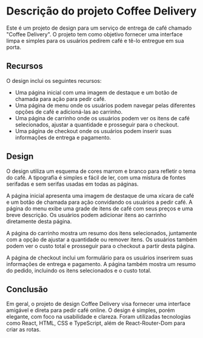 # Descrição do projeto Coffee Delivery

Este é um projeto de design para um serviço de entrega de café chamado "Coffee Delivery". O projeto tem como objetivo fornecer uma interface limpa e simples para os usuários pedirem café e tê-lo entregue em sua porta.

## Recursos

O design inclui os seguintes recursos:

- Uma página inicial com uma imagem de destaque e um botão de chamada para ação para pedir café.
- Uma página de menu onde os usuários podem navegar pelas diferentes opções de café e adicioná-las ao carrinho.
- Uma página de carrinho onde os usuários podem ver os itens de café selecionados, ajustar a quantidade e prosseguir para o checkout.
- Uma página de checkout onde os usuários podem inserir suas informações de entrega e pagamento.

## Design

O design utiliza um esquema de cores marrom e branco para refletir o tema do café. A tipografia é simples e fácil de ler, com uma mistura de fontes serifadas e sem serifas usadas em todas as páginas.

A página inicial apresenta uma imagem de destaque de uma xícara de café e um botão de chamada para ação convidando os usuários a pedir café. A página do menu exibe uma grade de itens de café com seus preços e uma breve descrição. Os usuários podem adicionar itens ao carrinho diretamente desta página.

A página do carrinho mostra um resumo dos itens selecionados, juntamente com a opção de ajustar a quantidade ou remover itens. Os usuários também podem ver o custo total e prosseguir para o checkout a partir desta página.

A página de checkout inclui um formulário para os usuários inserirem suas informações de entrega e pagamento. A página também mostra um resumo do pedido, incluindo os itens selecionados e o custo total.

## Conclusão

Em geral, o projeto de design Coffee Delivery visa fornecer uma interface amigável e direta para pedir café online. O design é simples, porém elegante, com foco na usabilidade e clareza. Foram utilizadas tecnologias como React, HTML, CSS e TypeScript, além de React-Router-Dom para criar as rotas.